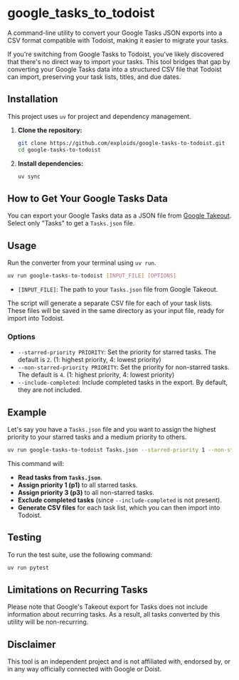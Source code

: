 # google_tasks_to_todoist

A command-line utility to convert your Google Tasks JSON exports into a CSV format compatible with Todoist, making it easier to migrate your tasks.

If you're switching from Google Tasks to Todoist, you've likely discovered that there's no direct way to import your tasks. This tool bridges that gap by converting your Google Tasks data into a structured CSV file that Todoist can import, preserving your task lists, titles, and due dates.

## Installation

This project uses `uv` for project and dependency management.

1.  **Clone the repository:**
    ```bash
    git clone https://github.com/exploids/google-tasks-to-todoist.git
    cd google-tasks-to-todoist
    ```

2.  **Install dependencies:**
    ```bash
    uv sync
    ```

## How to Get Your Google Tasks Data

You can export your Google Tasks data as a JSON file from [Google Takeout](https://takeout.google.com/). Select only "Tasks" to get a `Tasks.json` file.

## Usage

Run the converter from your terminal using `uv run`.

```bash
uv run google-tasks-to-todoist [INPUT_FILE] [OPTIONS]
```

-   `[INPUT_FILE]`: The path to your `Tasks.json` file from Google Takeout.

The script will generate a separate CSV file for each of your task lists. These files will be saved in the same directory as your input file, ready for import into Todoist.

### Options

-   `--starred-priority PRIORITY`: Set the priority for starred tasks. The default is `2`. (1: highest priority, 4: lowest priority)
-   `--non-starred-priority PRIORITY`: Set the priority for non-starred tasks. The default is `4`. (1: highest priority, 4: lowest priority)
-   `--include-completed`: Include completed tasks in the export. By default, they are not included.

## Example

Let's say you have a `Tasks.json` file and you want to assign the highest priority to your starred tasks and a medium priority to others.

```bash
uv run google-tasks-to-todoist Tasks.json --starred-priority 1 --non-starred-priority 3
```

This command will:

-   **Read tasks from `Tasks.json`**.
-   **Assign priority 1 (p1)** to all starred tasks.
-   **Assign priority 3 (p3)** to all non-starred tasks.
-   **Exclude completed tasks** (since `--include-completed` is not present).
-   **Generate CSV files** for each task list, which you can then import into Todoist.

## Testing

To run the test suite, use the following command:

```bash
uv run pytest
```

## Limitations on Recurring Tasks

Please note that Google's Takeout export for Tasks does not include information about recurring tasks. As a result, all tasks converted by this utility will be non-recurring.

## Disclaimer

This tool is an independent project and is not affiliated with, endorsed by, or in any way officially connected with Google or Doist.
